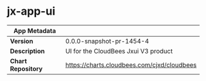 # jx-app-ui

|App Metadata||
|---|---|
| **Version** | 0.0.0-snapshot-pr-1454-4 |
| **Description** | UI for the CloudBees Jxui V3 product |
| **Chart Repository** | https://charts.cloudbees.com/cjxd/cloudbees |
